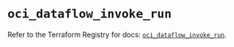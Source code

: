 # `oci_dataflow_invoke_run`

Refer to the Terraform Registry for docs: [`oci_dataflow_invoke_run`](https://registry.terraform.io/providers/oracle/oci/6.18.0/docs/resources/dataflow_invoke_run).
